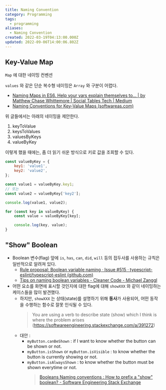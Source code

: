 ```yaml
---
title: Naming Convention
category: Programming
tags:
  - programming
aliases:
  - Naming Convention
created: 2022-03-19T04:13:00.000Z
updated: 2022-09-06T14:00:06.802Z
---
```


## Key-Value Map

`Map` 에 대한 네이밍 컨벤션

`values` 와 같은 단순 복수형 네이밍은 `Array` 와 구분이 어렵다.

- [Naming Maps in ES6. Help your vars explain themselves to… | by Matthew Chase Whittemore | Social Tables Tech | Medium](https://medium.com/social-tables-tech/naming-maps-in-es6-b0989b390ddf)
- [Naming Conventions for Key-Value Maps (softwareas.com)](https://softwareas.com/naming-conventions-for-key-value-maps/)

위 글들에서는 아래의 네이밍을 제안한다.

1. keyToValue
2. keysToValues
3. valuesByKeys
4. valueByKey

이렇게 했을 때에는, 좀 더 읽기 쉬운 방식으로 키로 값을 조회할 수 있다.

```js
const valueByKey = {
	key1: 'value1',
	key2: 'value2',
};

const value1 = valueByKey.key1;
// 또는
const value2 = valueByKey['key2'];

console.log(value1, value2);

for (const key in valueByKey) {
	const value = valueByKey[key];

	console.log(key, value);
}
```

## "Show" Boolean

- Boolean 변수(flag) 앞에 `is`, `has`, `can`, `did`, `will` 등의 접두사를 사용하는 규칙은 일반적으로 알려져 있다.
  - [Rule proposal: Boolean variable naming · Issue #515 · typescript-eslint/typescript-eslint (github.com)](https://github.com/typescript-eslint/typescript-eslint/issues/515)
  - [Tips on naming boolean variables - Cleaner Code - Michael Zanggl](https://michaelzanggl.com/articles/tips-on-naming-boolean-variables/)
- 어떤 요소를 화면에 표시할 것인지에 대한 flag에 대해 `showXXX` 와 같이 네이밍하는 케이스들을 많이 발견했다.
  - 하지만, `showXXX` 는 상태(state)를 설명하기 위해 **동사**가 사용되어, 어떤 동작을 수행하는 함수로 잘못 인식될 수 있다.
    > You are using a verb to describe state (show) which I think is where the problem arises (https://softwareengineering.stackexchange.com/a/391272)
  - 대안 :
    - `myButton.canBeShown` : if I want to know whether the button can be shown or not.
    - `myButton.isShown` or `myButton.isVisible` : to know whether the button is currently showing or not.
    - `myButton.isAlwaysShown` : to know whether the button must be shown everytime or not.
      > [Booleans Naming conventions : How to prefix a "show" boolean? - Software Engineering Stack Exchange](https://softwareengineering.stackexchange.com/questions/391271/booleans-naming-conventions-how-to-prefix-a-show-boolean)
